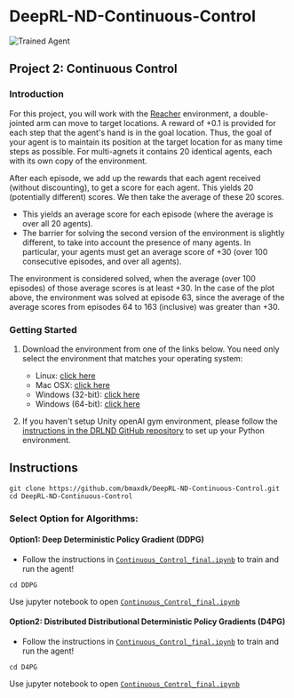 # DeepRL-ND-Continuous-Control
![Trained Agent][image1]

## Project 2: Continuous Control


[//]: # (Image References)

[image1]: https://user-images.githubusercontent.com/10624937/43851024-320ba930-9aff-11e8-8493-ee547c6af349.gif "Trained Agent"

### Introduction

For this project, you will work with the [Reacher](https://github.com/Unity-Technologies/ml-agents/blob/master/docs/Learning-Environment-Examples.md#reacher) environment, a double-jointed arm can move to target locations. A reward of +0.1 is provided for each step that the agent's hand is in the goal location. Thus, the goal of your agent is to maintain its position at the target location for as many time steps as possible. For multi-agnets it contains 20 identical agents, each with its own copy of the environment.

After each episode, we add up the rewards that each agent received (without discounting), to get a score for each agent. This yields 20 (potentially different) scores. We then take the average of these 20 scores.

- This yields an average score for each episode (where the average is over all 20 agents).
- The barrier for solving the second version of the environment is slightly different, to take into account the presence of many agents. In particular, your agents must get an average score of +30 (over 100 consecutive episodes, and over all agents). 

The environment is considered solved, when the average (over 100 episodes) of those average scores is at least +30. In the case of the plot above, the environment was solved at episode 63, since the average of the average scores from episodes 64 to 163 (inclusive) was greater than +30.

### Getting Started

1. Download the environment from one of the links below.  You need only select the environment that matches your operating system:
    - Linux: [click here](https://s3-us-west-1.amazonaws.com/udacity-drlnd/P2/Reacher/Reacher_Linux.zip)
    - Mac OSX: [click here](https://s3-us-west-1.amazonaws.com/udacity-drlnd/P2/Reacher/Reacher.app.zip)
    - Windows (32-bit): [click here](https://s3-us-west-1.amazonaws.com/udacity-drlnd/P2/Reacher/Reacher_Windows_x86.zip)
    - Windows (64-bit): [click here](https://s3-us-west-1.amazonaws.com/udacity-drlnd/P2/Reacher/Reacher_Windows_x86_64.zip)

2. If you haven't setup Unity openAI gym environment, please follow the [instructions in the DRLND GitHub repository](https://github.com/udacity/deep-reinforcement-learning#dependencies) to set up your Python environment.


## Instructions

```
git clone https://github.com/bmaxdk/DeepRL-ND-Continuous-Control.git
cd DeepRL-ND-Continuous-Control
```

### Select Option for Algorithms:
#### Option1: Deep Deterministic Policy Gradient (DDPG)
* Follow the instructions in [`Continuous_Control_final.ipynb`](https://github.com/bmaxdk/DeepRL-ND-Continuous-Control/blob/main/DDPG/Continuous_Control_final.ipynb) to train and run the agent!
```
cd DDPG
```
Use jupyter notebook to open [`Continuous_Control_final.ipynb`](https://github.com/bmaxdk/DeepRL-ND-Continuous-Control/blob/main/DDPG/Continuous_Control_final.ipynb)


#### Option2: Distributed Distributional Deterministic Policy Gradients (D4PG)
* Follow the instructions in [`Continuous_Control_final.ipynb`](https://github.com/bmaxdk/DeepRL-ND-Continuous-Control/blob/main/D4PG/Continuous_Control_final.ipynb) to train and run the agent!
```
cd D4PG
```
Use jupyter notebook to open [`Continuous_Control_final.ipynb`](https://github.com/bmaxdk/DeepRL-ND-Continuous-Control/blob/main/D4PG/Continuous_Control_final.ipynb)
